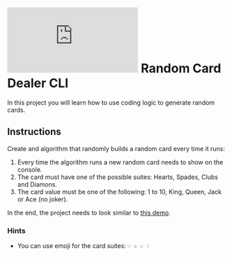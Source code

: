 # ![alt text](https://assets.breatheco.de/apis/img/images.php?blob&random&cat=icon&tags=breathecode,32)  Random Card Dealer CLI

In this project you will learn how to use coding logic to generate random cards.

## Instructions

Create and algorithm that randomly builds a random card every time it runs:

1. Every time the algorithm runs a new random card needs to show on the console.
2. The card must have one of the possible suites: Hearts, Spades, Clubs and Diamons.
3. The card value must be one of the following: 1 to 10, King, Queen, Jack or Ace (no joker).

In the end, the project needs to look similar to [this demo](https://projects.breatheco.de/json?slug=random-card-cli-python&preview).

### Hints

- You can use emoji for the card suites: `♡ ♧ ♤ ♢`
